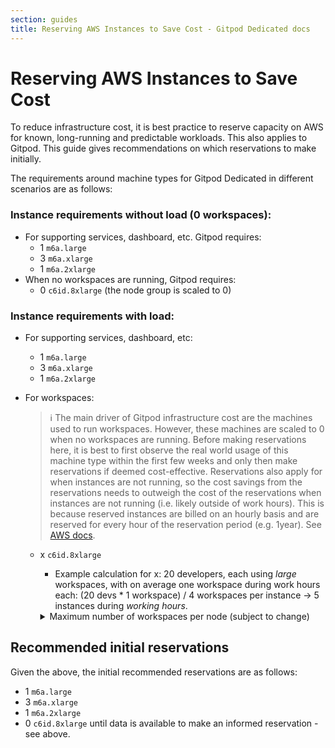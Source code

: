 ```yaml
---
section: guides
title: Reserving AWS Instances to Save Cost - Gitpod Dedicated docs
---
```


# Reserving AWS Instances to Save Cost

To reduce infrastructure cost, it is best practice to reserve capacity on AWS for known, long-running and predictable workloads. This also applies to Gitpod. This guide gives recommendations on which reservations to make initially.

The requirements around machine types for Gitpod Dedicated in different scenarios are as follows:

### Instance requirements without load (0 workspaces):

-   For supporting services, dashboard, etc. Gitpod requires:
    -   1 `m6a.large`
    -   3 `m6a.xlarge`
    -   1 `m6a.2xlarge`
-   When no workspaces are running, Gitpod requires:
    -   0 `c6id.8xlarge` (the node group is scaled to 0)

### Instance requirements with load:

-   For supporting services, dashboard, etc:
    -   1 `m6a.large`
    -   3 `m6a.xlarge`
    -   1 `m6a.2xlarge`
-   For workspaces:

    > ℹ️ The main driver of Gitpod infrastructure cost are the machines used to run workspaces. However, these machines are scaled to 0 when no workspaces are running. Before making reservations here, it is best to first observe the real world usage of this machine type within the first few weeks and only then make reservations if deemed cost-effective. Reservations also apply for when instances are not running, so the cost savings from the reservations needs to outweigh the cost of the reservations when instances are not running (i.e. likely outside of work hours). This is because reserved instances are billed on an hourly basis and are reserved for every hour of the reservation period (e.g. 1year). See [AWS docs](https://docs.aws.amazon.com/AWSEC2/latest/UserGuide/concepts-reserved-instances-application.html).

    -   x `c6id.8xlarge`

        -   Example calculation for x: 20 developers, each using _large_ workspaces, with on average one workspace during work hours each: (20 devs \* 1 workspace) / 4 workspaces per instance → 5 instances during _working hours_.

        <details class="ml-4">

        <summary><span class="pl-5"> Maximum number of workspaces per node (subject to change)</span></summary>

        -   **1** workspace instance using a class **XXLarge** (30 cores/54GiB RAM)
        -   **2** workspace instances using a class **XLarge** (14 cores/30GiB RAM)
        -   **4** workspace instances using a class **Large** (7 cores/16GiB RAM)
        -   **7** workspace instances using a class **Standard** (4 cores/8GiB RAM)

        </details>

## Recommended initial reservations

Given the above, the initial recommended reservations are as follows:

-   1 `m6a.large`
-   3 `m6a.xlarge`
-   1 `m6a.2xlarge`
-   0 `c6id.8xlarge` until data is available to make an informed reservation - see above.
